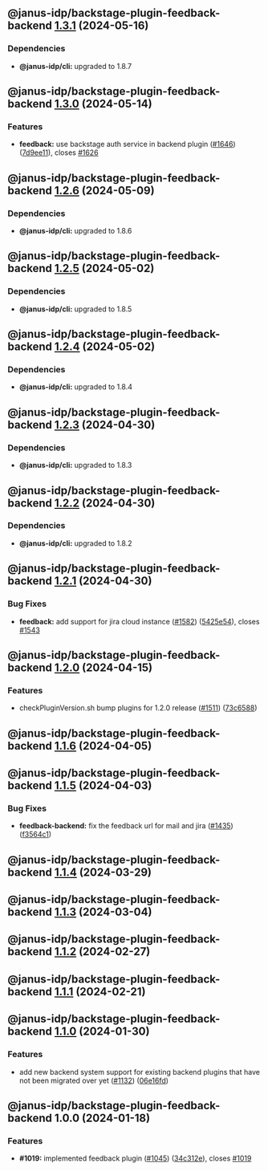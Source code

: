 ## @janus-idp/backstage-plugin-feedback-backend [1.3.1](https://github.com/janus-idp/backstage-plugins/compare/@janus-idp/backstage-plugin-feedback-backend@1.3.0...@janus-idp/backstage-plugin-feedback-backend@1.3.1) (2024-05-16)



### Dependencies

* **@janus-idp/cli:** upgraded to 1.8.7

## @janus-idp/backstage-plugin-feedback-backend [1.3.0](https://github.com/janus-idp/backstage-plugins/compare/@janus-idp/backstage-plugin-feedback-backend@1.2.6...@janus-idp/backstage-plugin-feedback-backend@1.3.0) (2024-05-14)

### Features

- **feedback:** use backstage auth service in backend plugin ([#1646](https://github.com/janus-idp/backstage-plugins/issues/1646)) ([7d9ee11](https://github.com/janus-idp/backstage-plugins/commit/7d9ee11d1ed0dbc1ff026de3b1e50f2888c3f542)), closes [#1626](https://github.com/janus-idp/backstage-plugins/issues/1626)

## @janus-idp/backstage-plugin-feedback-backend [1.2.6](https://github.com/janus-idp/backstage-plugins/compare/@janus-idp/backstage-plugin-feedback-backend@1.2.5...@janus-idp/backstage-plugin-feedback-backend@1.2.6) (2024-05-09)

### Dependencies

- **@janus-idp/cli:** upgraded to 1.8.6

## @janus-idp/backstage-plugin-feedback-backend [1.2.5](https://github.com/janus-idp/backstage-plugins/compare/@janus-idp/backstage-plugin-feedback-backend@1.2.4...@janus-idp/backstage-plugin-feedback-backend@1.2.5) (2024-05-02)

### Dependencies

- **@janus-idp/cli:** upgraded to 1.8.5

## @janus-idp/backstage-plugin-feedback-backend [1.2.4](https://github.com/janus-idp/backstage-plugins/compare/@janus-idp/backstage-plugin-feedback-backend@1.2.3...@janus-idp/backstage-plugin-feedback-backend@1.2.4) (2024-05-02)

### Dependencies

- **@janus-idp/cli:** upgraded to 1.8.4

## @janus-idp/backstage-plugin-feedback-backend [1.2.3](https://github.com/janus-idp/backstage-plugins/compare/@janus-idp/backstage-plugin-feedback-backend@1.2.2...@janus-idp/backstage-plugin-feedback-backend@1.2.3) (2024-04-30)

### Dependencies

- **@janus-idp/cli:** upgraded to 1.8.3

## @janus-idp/backstage-plugin-feedback-backend [1.2.2](https://github.com/janus-idp/backstage-plugins/compare/@janus-idp/backstage-plugin-feedback-backend@1.2.1...@janus-idp/backstage-plugin-feedback-backend@1.2.2) (2024-04-30)

### Dependencies

- **@janus-idp/cli:** upgraded to 1.8.2

## @janus-idp/backstage-plugin-feedback-backend [1.2.1](https://github.com/janus-idp/backstage-plugins/compare/@janus-idp/backstage-plugin-feedback-backend@1.2.0...@janus-idp/backstage-plugin-feedback-backend@1.2.1) (2024-04-30)

### Bug Fixes

- **feedback:** add support for jira cloud instance ([#1582](https://github.com/janus-idp/backstage-plugins/issues/1582)) ([5425e54](https://github.com/janus-idp/backstage-plugins/commit/5425e5494c9b8301e6732f534d5ede889996342c)), closes [#1543](https://github.com/janus-idp/backstage-plugins/issues/1543)

## @janus-idp/backstage-plugin-feedback-backend [1.2.0](https://github.com/janus-idp/backstage-plugins/compare/@janus-idp/backstage-plugin-feedback-backend@1.1.6...@janus-idp/backstage-plugin-feedback-backend@1.2.0) (2024-04-15)

### Features

- checkPluginVersion.sh bump plugins for 1.2.0 release ([#1511](https://github.com/janus-idp/backstage-plugins/issues/1511)) ([73c6588](https://github.com/janus-idp/backstage-plugins/commit/73c6588adb7e8c20907b06f2a8ef248cfd4332e4))

## @janus-idp/backstage-plugin-feedback-backend [1.1.6](https://github.com/janus-idp/backstage-plugins/compare/@janus-idp/backstage-plugin-feedback-backend@1.1.5...@janus-idp/backstage-plugin-feedback-backend@1.1.6) (2024-04-05)

## @janus-idp/backstage-plugin-feedback-backend [1.1.5](https://github.com/janus-idp/backstage-plugins/compare/@janus-idp/backstage-plugin-feedback-backend@1.1.4...@janus-idp/backstage-plugin-feedback-backend@1.1.5) (2024-04-03)

### Bug Fixes

- **feedback-backend:** fix the feedback url for mail and jira ([#1435](https://github.com/janus-idp/backstage-plugins/issues/1435)) ([f3564c1](https://github.com/janus-idp/backstage-plugins/commit/f3564c1b274dba8b3b5d1df8b534e7b566ff60e4))

## @janus-idp/backstage-plugin-feedback-backend [1.1.4](https://github.com/janus-idp/backstage-plugins/compare/@janus-idp/backstage-plugin-feedback-backend@1.1.3...@janus-idp/backstage-plugin-feedback-backend@1.1.4) (2024-03-29)

## @janus-idp/backstage-plugin-feedback-backend [1.1.3](https://github.com/janus-idp/backstage-plugins/compare/@janus-idp/backstage-plugin-feedback-backend@1.1.2...@janus-idp/backstage-plugin-feedback-backend@1.1.3) (2024-03-04)

## @janus-idp/backstage-plugin-feedback-backend [1.1.2](https://github.com/janus-idp/backstage-plugins/compare/@janus-idp/backstage-plugin-feedback-backend@1.1.1...@janus-idp/backstage-plugin-feedback-backend@1.1.2) (2024-02-27)

## @janus-idp/backstage-plugin-feedback-backend [1.1.1](https://github.com/janus-idp/backstage-plugins/compare/@janus-idp/backstage-plugin-feedback-backend@1.1.0...@janus-idp/backstage-plugin-feedback-backend@1.1.1) (2024-02-21)

## @janus-idp/backstage-plugin-feedback-backend [1.1.0](https://github.com/janus-idp/backstage-plugins/compare/@janus-idp/backstage-plugin-feedback-backend@1.0.0...@janus-idp/backstage-plugin-feedback-backend@1.1.0) (2024-01-30)

### Features

- add new backend system support for existing backend plugins that have not been migrated over yet ([#1132](https://github.com/janus-idp/backstage-plugins/issues/1132)) ([06e16fd](https://github.com/janus-idp/backstage-plugins/commit/06e16fdcf64257dd08297cb727445d9a8a23c522))

## @janus-idp/backstage-plugin-feedback-backend 1.0.0 (2024-01-18)

### Features

- **#1019:** implemented feedback plugin ([#1045](https://github.com/janus-idp/backstage-plugins/issues/1045)) ([34c312e](https://github.com/janus-idp/backstage-plugins/commit/34c312e3c8522e81d04621abdcb174c0ecb25733)), closes [#1019](https://github.com/janus-idp/backstage-plugins/issues/1019)
